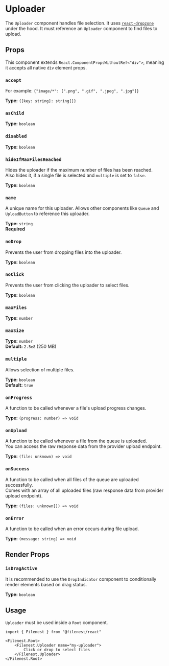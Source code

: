 # Uploader

The `Uploader` component handles file selection.
It uses [`react-dropzone`](https://react-dropzone.js.org/) under the hood.
It must reference an `Uploader` component to find files to upload.

## Props

This component extends `React.ComponentPropsWithoutRef<"div">`, meaning it accepts all native `div` element props.

### `accept`
For example: `{"image/*": [".png", ".gif", ".jpeg", ".jpg"]}`

**Type:** `{[key: string]: string[]}`

### `asChild`

**Type:** `boolean`

### `disabled`

**Type:** `boolean`

### `hideIfMaxFilesReached`
Hides the uploader if the maximum number of files has been reached.  
Also hides it, if a single file is selected and `multiple` is set to `false`.

**Type:** `boolean`

### `name`
A unique name for this uploader. Allows other components like `Queue` and `UploadButton` to reference this uploader.

**Type:** `string`  
**Required**

### `noDrop`
Prevents the user from dropping files into the uploader.

**Type:** `boolean`

### `noClick`
Prevents the user from clicking the uploader to select files.

**Type:** `boolean`

### `maxFiles`

**Type:** `number`

### `maxSize`

**Type:** `number`  
**Default:** `2.5e8` (250 MB)

### `multiple`
Allows selection of multiple files.

**Type:** `boolean`  
**Default:** `true`

### `onProgress`
A function to be called whenever a file's upload progress changes.

**Type:** `(progress: number) => void`

### `onUpload`
A function to be called whenever a file from the queue is uploaded.  
You can access the raw response data from the provider upload endpoint.

**Type:** `(file: unknown) => void`

### `onSuccess`
A function to be called when all files of the queue are uploaded successfully.  
Comes with an array of all uploaded files (raw response data from provider upload endpoint).

**Type:** `(files: unknown[]) => void`

### `onError`
A function to be called when an error occurs during file upload.

**Type:** `(message: string) => void`

## Render Props

### `isDragActive`
It is recommended to use the `DropIndicator` component to conditionally
render elements based on drag status.

**Type:** `boolean`

## Usage

`Uploader` must be used inside a `Root` component.

```tsx
import { Filenest } from "@filenest/react"

<Filenest.Root>
    <Filenest.Uploader name="my-uploader">
        Click or drop to select files
    </Filenest.Uploader>
</Filenest.Root>
```